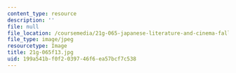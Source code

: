 ```yaml
---
content_type: resource
description: ''
file: null
file_location: /coursemedia/21g-065-japanese-literature-and-cinema-fall-2013/199a541bf0f2039746f6ea57bcf7c538_21g-065f13.jpg
file_type: image/jpeg
resourcetype: Image
title: 21g-065f13.jpg
uid: 199a541b-f0f2-0397-46f6-ea57bcf7c538
---
```

